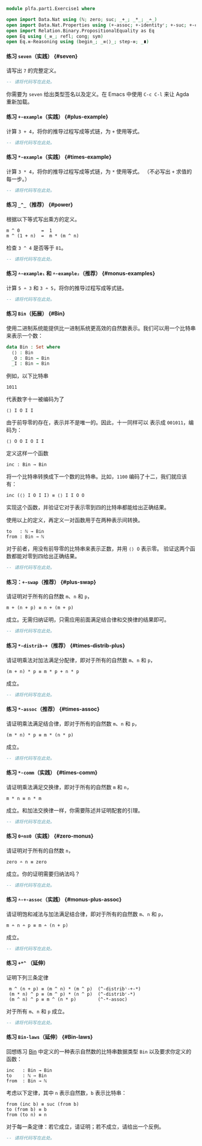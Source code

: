 ```agda
module plfa.part1.Exercise1 where

open import Data.Nat using (ℕ; zero; suc; _+_; _*_; _∸_)
open import Data.Nat.Properties using (+-assoc; +-identityʳ; +-suc; +-comm)
open import Relation.Binary.PropositionalEquality as Eq
open Eq using (_≡_; refl; cong; sym)
open Eq.≡-Reasoning using (begin_; _≡⟨⟩_; step-≡; _∎)
```

#### 练习 `seven`（实践） {#seven}

请写出 `7` 的完整定义。

```agda
-- 请将代码写在此处。
```

你需要为 `seven` 给出类型签名以及定义。在 Emacs 中使用 `C-c C-l` 来让 Agda
重新加载。

#### 练习 `+-example`（实践） {#plus-example}

计算 `3 + 4`，将你的推导过程写成等式链，为 `+` 使用等式。

```agda
-- 请将代码写在此处。
```

#### 练习 `*-example`（实践） {#times-example}

计算 `3 * 4`，将你的推导过程写成等式链，为 `*` 使用等式。
（不必写出 `+` 求值的每一步。）

```agda
-- 请将代码写在此处。
```

#### 练习 `_^_`（推荐） {#power}

根据以下等式写出乘方的定义。

    m ^ 0        =  1
    m ^ (1 + n)  =  m * (m ^ n)

检查 `3 ^ 4` 是否等于 `81`。

```agda
-- 请将代码写在此处。
```

#### 练习 `∸-example₁` 和 `∸-example₂`（推荐） {#monus-examples}

计算 `5 ∸ 3` 和 `3 ∸ 5`，将你的推导过程写成等式链。

```agda
-- 请将代码写在此处。
```

#### 练习 `Bin`（拓展） {#Bin}

使用二进制系统能提供比一进制系统更高效的自然数表示。我们可以用一个比特串来表示一个数：

```agda
data Bin : Set where
  ⟨⟩ : Bin
  _O : Bin → Bin
  _I : Bin → Bin
```

例如，以下比特串

    1011

代表数字十一被编码为了

    ⟨⟩ I O I I

由于前导零的存在，表示并不是唯一的。因此，十一同样可以
表示成 `001011`，编码为：

    ⟨⟩ O O I O I I

定义这样一个函数

    inc : Bin → Bin

将一个比特串转换成下一个数的比特串。比如，`1100` 编码了十二，我们就应该有：

    inc (⟨⟩ I O I I) ≡ ⟨⟩ I I O O

实现这个函数，并验证它对于表示零到四的比特串都能给出正确结果。

使用以上的定义，再定义一对函数用于在两种表示间转换。

    to   : ℕ → Bin
    from : Bin → ℕ

对于前者，用没有前导零的比特串来表示正数，并用 `⟨⟩ O` 表示零。
验证这两个函数都能对零到四给出正确结果。

```agda
-- 请将代码写在此处。
```

#### 练习：`+-swap`（推荐） {#plus-swap}

请证明对于所有的自然数 `m`、`n` 和 `p`，

    m + (n + p) ≡ n + (m + p)

成立。无需归纳证明，只需应用前面满足结合律和交换律的结果即可。

```agda
-- 请将代码写在此处。
```

#### 练习 `*-distrib-+`（推荐） {#times-distrib-plus}

请证明乘法对加法满足分配律，即对于所有的自然数 `m`、`n` 和 `p`，

    (m + n) * p ≡ m * p + n * p

成立。

```agda
-- 请将代码写在此处。
```

#### 练习 `*-assoc`（推荐） {#times-assoc}

请证明乘法满足结合律，即对于所有的自然数 `m`、`n` 和 `p`，

    (m * n) * p ≡ m * (n * p)

成立。

```agda
-- 请将代码写在此处。
```

#### 练习 `*-comm`（实践） {#times-comm}

请证明乘法满足交换律，即对于所有的自然数 `m` 和 `n`，

    m * n ≡ n * m

成立。和加法交换律一样，你需要陈述并证明配套的引理。

```agda
-- 请将代码写在此处。
```

#### 练习 `0∸n≡0`（实践） {#zero-monus}

请证明对于所有的自然数 `n`，

    zero ∸ n ≡ zero

成立。你的证明需要归纳法吗？

```agda
-- 请将代码写在此处。
```

#### 练习 `∸-+-assoc`（实践） {#monus-plus-assoc}

请证明饱和减法与加法满足结合律，即对于所有的自然数 `m`、`n` 和 `p`，

    m ∸ n ∸ p ≡ m ∸ (n + p)

成立。

```agda
-- 请将代码写在此处。
```

#### 练习 `+*^` （延伸）

证明下列三条定律

     m ^ (n + p) ≡ (m ^ n) * (m ^ p)  (^-distribˡ-+-*)
     (m * n) ^ p ≡ (m ^ p) * (n ^ p)  (^-distribʳ-*)
     (m ^ n) ^ p ≡ m ^ (n * p)        (^-*-assoc)

对于所有 `m`、`n` 和 `p` 成立。

```agda
-- 请将代码写在此处。
```

#### 练习 `Bin-laws`（延伸） {#Bin-laws}

回想练习 [Bin](/Naturals/#Bin)
中定义的一种表示自然数的比特串数据类型 `Bin`
以及要求你定义的函数：

    inc   : Bin → Bin
    to    : ℕ → Bin
    from  : Bin → ℕ

考虑以下定律，其中 `n` 表示自然数，`b` 表示比特串：

    from (inc b) ≡ suc (from b)
    to (from b) ≡ b
    from (to n) ≡ n

对于每一条定律：若它成立，请证明；若不成立，请给出一个反例。

```agda
-- 请将代码写在此处。
```
